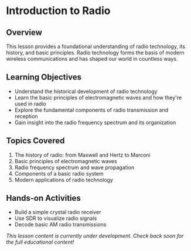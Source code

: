# Introduction to Radio

## Overview
This lesson provides a foundational understanding of radio technology, its history, and basic principles. Radio technology forms the basis of modern wireless communications and has shaped our world in countless ways.

## Learning Objectives
- Understand the historical development of radio technology
- Learn the basic principles of electromagnetic waves and how they're used in radio
- Explore the fundamental components of radio transmission and reception
- Gain insight into the radio frequency spectrum and its organization

## Topics Covered
1. The history of radio: from Maxwell and Hertz to Marconi
2. Basic principles of electromagnetic waves
3. Radio frequency spectrum and wave propagation
4. Components of a basic radio system
5. Modern applications of radio technology

## Hands-on Activities
- Build a simple crystal radio receiver
- Use SDR to visualize radio signals
- Decode basic AM radio transmissions

*This lesson content is currently under development. Check back soon for the full educational content!* 